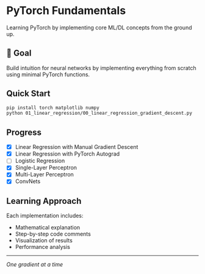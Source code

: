 # PyTorch Fundamentals

Learning PyTorch by implementing core ML/DL concepts from the ground up.

## 🎯 Goal

Build intuition for neural networks by implementing everything from scratch using minimal PyTorch functions.

## Quick Start

```bash
pip install torch matplotlib numpy
python 01_linear_regression/00_linear_regression_gradient_descent.py
```

## Progress

- [x] Linear Regression with Manual Gradient Descent
- [x] Linear Regression with PyTorch Autograd
- [ ] Logistic Regression
- [x] Single-Layer Perceptron
- [x] Multi-Layer Perceptron
- [x] ConvNets

## Learning Approach

Each implementation includes:

- Mathematical explanation
- Step-by-step code comments
- Visualization of results
- Performance analysis

---

_One gradient at a time_
